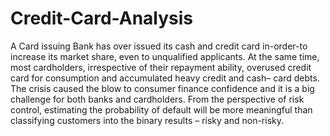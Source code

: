 # Credit-Card-Analysis
A Card issuing Bank has over issued its cash and credit card in-order-to increase 
its market share, even to unqualified applicants. 
At the same time, most cardholders, irrespective of their repayment ability, 
overused credit card for consumption and accumulated heavy credit and cash– card debts. 
The crisis caused the blow to consumer finance confidence and it is a big challenge for both banks and cardholders. 
From the perspective of risk control, estimating the probability of default will be more meaningful than classifying customers into the binary results
– risky and non-risky.
